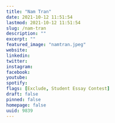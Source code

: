```yaml
---
title: "Nam Tran"
date: 2021-10-12 11:51:54
lastmod: 2021-10-12 11:51:54
slug: /nam-tran
description: ""
excerpt: ""
featured_image: "namtran.jpeg"
website: 
linkedin: 
twitter: 
instagram: 
facebook: 
youtube: 
spotify: 
flags: [Exclude, Student Essay Contest]
draft: false
pinned: false
homepage: false
uuid: 9839
---
```


